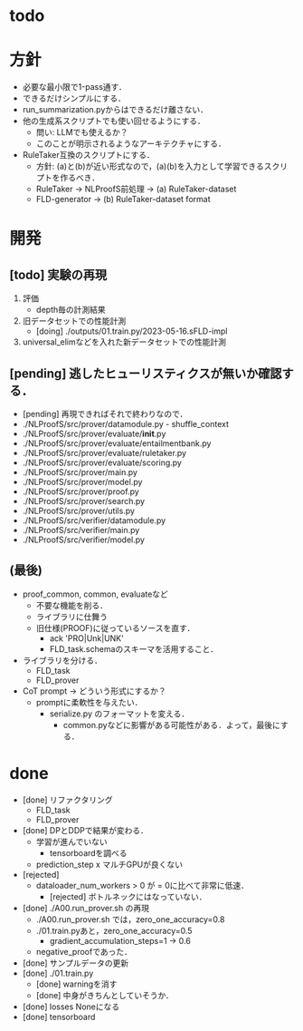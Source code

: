 # todo




# 方針
* 必要な最小限で1-pass通す．
* できるだけシンプルにする．
* run_summarization.pyからはできるだけ離さない．
* 他の生成系スクリプトでも使い回せるようにする．
    - 問い: LLMでも使えるか？
    - このことが明示されるようなアーキテクチャにする．
* RuleTaker互換のスクリプトにする．
    - 方針: (a)と(b)が近い形式なので，(a)(b)を入力として学習できるスクリプトを作るべき．
    - RuleTaker -> NLProofS前処理 -> (a) RuleTaker-dataset
    - FLD-generator               -> (b) RuleTaker-dataset format




# 開発

## [todo] 実験の再現
1. 評価
    - depth毎の計測結果
1. 旧データセットでの性能計測
    - [doing] ./outputs/01.train.py/2023-05-16.sFLD-impl
1. universal_elimなどを入れた新データセットでの性能計測

## [pending] 逃したヒューリスティクスが無いか確認する．
* [pending] 再現できればそれで終わりなので．
* ./NLProofS/src/prover/datamodule.py
      - shuffle_context
* ./NLProofS/src/prover/evaluate/__init__.py
* ./NLProofS/src/prover/evaluate/entailmentbank.py
* ./NLProofS/src/prover/evaluate/ruletaker.py
* ./NLProofS/src/prover/evaluate/scoring.py
* ./NLProofS/src/prover/main.py
* ./NLProofS/src/prover/model.py
* ./NLProofS/src/prover/proof.py
* ./NLProofS/src/prover/search.py
* ./NLProofS/src/prover/utils.py
* ./NLProofS/src/verifier/datamodule.py
* ./NLProofS/src/verifier/main.py
* ./NLProofS/src/verifier/model.py

## (最後)
* proof_common, common, evaluateなど
    - 不要な機能を削る．
    - ライブラリに仕舞う
    - 旧仕様(PROOF)に従っているソースを直す．
        - ack 'PRO|Unk|UNK'
        - FLD_task.schemaのスキーマを活用すること．
* ライブラリを分ける．
    - FLD_task
    - FLD_prover
* CoT prompt -> どういう形式にするか？
    - promptに柔軟性を与えたい．
        * serialize.py のフォーマットを変える．
            * common.pyなどに影響がある可能性がある．よって，最後にする．



# done
* [done] リファクタリング
    * FLD_task
    * FLD_prover
* [done] DPとDDPで結果が変わる．
    - 学習が進んでいない
        - tensorboardを調べる
    - prediction_step x マルチGPUが良くない
* [rejected]
    - dataloader_num_workers > 0 が = 0に比べて非常に低速．
        - [rejected] ボトルネックにはなっていない．
* [done] ./A00.run_prover.sh の再現
    - ./A00.run_prover.sh では，zero_one_accuracy=0.8
    - ./01.train.pyあと，zero_one_accuracy=0.5
        * gradient_accumulation_steps=1 -> 0.6
    - negative_proofであった．
* [done] サンプルデータの更新
* [done] ./01.train.py
    * [done] warningを消す
    * [done] 中身がきちんとしていそうか．
* [done] losses Noneになる
* [done] tensorboard

